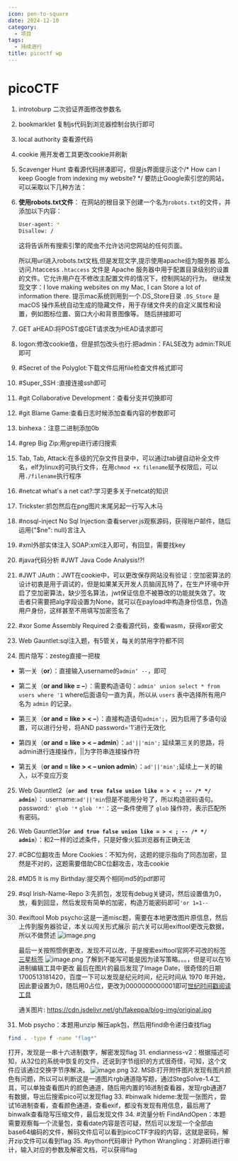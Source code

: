 ```yaml
---
icon: pen-to-square
date: 2024-12-10
category:
  - 项目
tags:
  - 持续进行
title: picoctf wp
---
```


# picoCTF
1. introtoburp 二次验证界面修改参数名
2. bookmarklet 复制js代码到浏览器控制台执行即可
3. local authority 查看源代码
4. cookie 用开发者工具更改cookie并刷新
5. Scavenger Hunt 查看源代码拼凑即可，但是js界面提示这个/* How can I keep Google from indexing my website? */
	要防止Google索引您的网站，可以采取以下几种方法：

6. **使用robots.txt文件**： 在网站的根目录下创建一个名为`robots.txt`的文件，并添加以下内容：
    
    ```bash
    User-agent: *
    Disallow: /
    ```
    
    这将告诉所有搜索引擎的爬虫不允许访问您网站的任何页面。

	所以用url进入robots.txt文档,但是发现文字,提示使用apache组为服务器
	 那么访问.htaccess
		 `.htaccess` 文件是 Apache 服务器中用于配置目录级别的设置的文件。它允许用户在不修改主配置文件的情况下，控制网站的行为。
	继续发现文字：I love making websites on my Mac, I can Store a lot of information there.
	提示mac系统则用到一个.DS_Store目录
		`.DS_Store` 是 macOS 操作系统自动生成的隐藏文件，用于存储文件夹的自定义属性和设置，例如图标位置、窗口大小和背景图像等。
	随后拼接即可
7. GET aHEAD:将POST或GET请求改为HEAD请求即可
8. logon:修改cookie值，但是抓包改头也行:把admin：FALSE改为 admin:TRUE即可
9. #Secret of the Polyglot:下载文件后用file检查文件格式即可
10. #Super_SSH :直接连接ssh即可
11. #git Collaborative Development：查看分支并切换即可
12. #git  Blame Game:查看日志时候添加查看内容的参数即可
13. binhexa：注意二进制添加0b
14.  #grep Big Zip:用grep进行递归搜索
15. Tab, Tab, Attack:在多级的冗杂文件目录中，可以通过tab键自动补全文件名，elf为linux的可执行文件，在用`chmod +x filename`赋予权限后，可以用`./filename`执行程序
16. #netcat what's a net cat?:学习更多关于netcat的知识
17. Trickster:抓包然后在png图片末尾另起一行写入木马
18. #nosql-inject No Sql Injection:查看server.js观察源码，获得账户邮件，随后运用{"$ne": null}言注入
19. #xml外部实体注入 SOAP:xml注入即可，有回显，需要找key
20. #java代码分析  #JWT Java Code Analysis!?!
21. #JWT JAuth：JWT在cookie中，可以更改保存网站没有验证：空加密算法的设计初衷是用于调试的，但是如果某天开发人员脑阔瓦特了，在生产环境中开启了空加密算法，缺少签名算法，jwt保证信息不被篡改的功能就失效了。攻击者只需要把alg字段设置为None，就可以在payload中构造身份信息，伪造用户身份，这样甚至不用填写加密签名了
22. #xor Some Assembly Required 2:查看源代码，查看wasm，获得xor密文
23.  Web Gauntlet:sql注入题，有5管关，每关的禁用字符都不同
24. 图片隐写：zesteg直接一把梭
- 第一关（**or**）：直接输入username的`admin‘ --`，即可

- 第二关（**or and like = –**）：需要构造语句：`admin' union select * from users where '1`       where后面语句一直为真，所以从 `users` 表中选择所有用户名为 `admin` 的记录。

- 第三关（**or and = like > < –**）：直接构造语句`admin';`，因为启用了多语句设置，可以进行分号，将AND password='1’进行无效化

- 第四关（**or and = like > < – admin**）：`ad'||'min';` 延续第三关的思路，将admin进行连接操作，||为字符串连接操作符

- 第五关（**or and = like > < – union admin**）：`ad'||'min';`延续上一关的输入，以不变应万变

25. Web Gauntlet2（**`or and true false union like = > < ; -- /* */ admin`**）：
    username:`ad'||'min`但是不能用分号了，所以构造密码语句。
    password:`' glob '*`
    `glob '*'`：这一条件使用了 `glob` 操作符，表示匹配所有密码。
25.  Web Gauntlet3(**`or and true false union like = > < ; -- /* */ admin`**）：和2一样的过滤条件，只是好像火狐浏览器有正确无法
26. #CBC位翻攻击 More Cookies：不知为何，这题的提示指向了同态加密，显然是不对的，这题需要借助CBC位翻攻击，攻击cookie
27. #MD5 It is my Birthday:提交两个相同md5的pdf即可
28. #sql Irish-Name-Repo 3:先抓包，发现有debug关键词，然后设置值为0，放，看到回显，然后发现有简单的加密，构造万能密码即可`'or 1=1--`
29. #exiftool Mob psycho:这是一道misc题，需要在本地更改图片原信息，然后上传到服务器验证，本关以闯关形式展示
    前六关可以用exiftool更改元数据，所以不做赘述
    ![image.png](https://cdn.jsdelivr.net/gh/fakeppa/blog-img/S127S.png)

    最后一关按照惯例更改，发现不可以改，于是搜索exiftool官网不可改的标签[三星标签](https://exiftool.org/TagNames/Samsung.html) ![image.png](https://cdn.jsdelivr.net/gh/fakeppa/blog-img/U31289467128617293541.png)
    了解到不能写可能是因为读写策略。。。，但是可以在16进制编辑工具中更改
    最后在图片的最后发现了Image Date，很奇怪的日期1700513181420，百度一下可以发现是纪元时间，纪元时间从 1970 年开始，因此要设置为0，随后用0占位，更改为0000000000001即可[世纪时间戳阅读工具](https://www.epochconverter.com/) 
    
    通关图片:
    https://cdn.jsdelivr.net/gh/fakeppa/blog-img/original.jpg
    
30. Mob psycho：本题用unzip 解压apk包，然后用find命令递归查找flag
```bash
find . -type f -name "flag*"
```
打开，发现是一串十六进制数字，解密发现flag
31. endianness-v2：根据描述可知，从32位的系统中恢复的文件，还说到字节组织的方式很奇怪，可知，这个文件应该通过交换字节序解决。
![image.png](https://cdn.jsdelivr.net/gh/fakeppa/blog-img/20241213192402.png)
32. MSB:打开附件图片发现有图片颜色有问题，所以可以判断这是一道图片rgb通道隐写题，通过StegSolve-1.4工具，可以单独查看图片的颜色通道，随后用内置的16进制查看器，发现rgb通道7有数据，导出后搜索pico可以发现flag
33. #binwalk hideme:发现一张图片，尝试16进制查看，查看颜色通道，查看exif，都没有发现有用信息，最后用了binwalk查看隐写压缩文件，最后发现文件
34. #流量分析 FindAndOpen：本题需要观察每一个流量包，查看date内容是否可疑，然后可以发现一个全部由base64编码的文件，解码文件后可以看到picoCTF字段的内容，这就是密码，解开zip文件可以看到flag
35. #python代码审计 Python Wrangling：对源码进行审计，输入对应的参数及解密文档，可以获得flag